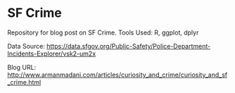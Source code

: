 # SF Crime
Repository for blog post on SF Crime. Tools Used: R, ggplot, dplyr 

Data Source: https://data.sfgov.org/Public-Safety/Police-Department-Incidents-Explorer/vsk2-um2x

Blog URL: http://www.armanmadani.com/articles/curiosity_and_crime/curiosity_and_sf_crime.html
